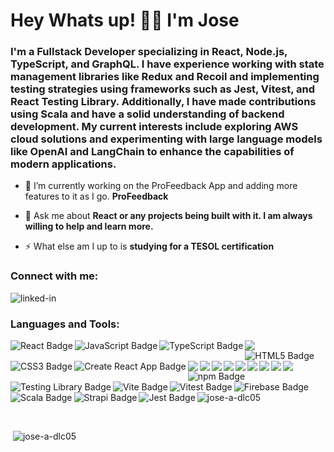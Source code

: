 <h1 align="left">Hey Whats up! 👋🏽 I'm Jose</h1>
<h3 align="left">I'm a Fullstack Developer specializing in React, Node.js, TypeScript, and GraphQL. I have experience working with state management libraries like Redux and Recoil and implementing testing strategies using frameworks such as Jest, Vitest, and React Testing Library. Additionally, I have made contributions using Scala and have a solid understanding of backend development. My current interests include exploring AWS cloud solutions and experimenting with large language models like OpenAI and LangChain to enhance the capabilities of modern applications.
<br></h3>

- 🔭 I’m currently working on the ProFeedback App and adding more features to it as I go. **ProFeedback**

- 💬 Ask me about **React or any projects being built with it. I am always willing to help and learn more.**

- ⚡ What else am I up to is **studying for a TESOL certification**

### Connect with me:
[<img align="left" alt="linked-in" src="https://img.shields.io/badge/linkedin-%230077B5.svg?&style=for-the-badge&logo=linkedin&logoColor=white" />](https://www.linkedin.com/in/jose-a-dlc05)
<br/>

<h3 align="left">Languages and Tools:</h3>
<img align="left" src="https://img.shields.io/badge/React-61DAFB?logo=react&logoColor=000&style=flat-square" alt="React Badge">
<img align="left" src="https://img.shields.io/badge/JavaScript-F7DF1E?logo=javascript&logoColor=000&style=flat-square" alt="JavaScript Badge">
<img align="left" src="https://img.shields.io/badge/TypeScript-3178C6?logo=typescript&logoColor=fff&style=flat-square" alt="TypeScript Badge">
<img align="left" src="https://img.shields.io/badge/Node.js-339933?style=flat&logo=node.js&logoColor=white" />
<img align="left" src="https://img.shields.io/badge/HTML5-E34F26?logo=html5&logoColor=fff&style=flat-square" alt="HTML5 Badge">
<img align="left" src="https://img.shields.io/badge/CSS3-1572B6?logo=css3&logoColor=fff&style=flat-square" alt="CSS3 Badge">
<img align="left" src="https://img.shields.io/badge/Create%20React%20App-09D3AC?logo=createreactapp&logoColor=fff&style=flat-square" alt="Create React App Badge">
<img align="left" src="https://img.shields.io/badge/Sass-CC6699?style=flat&logo=sass&logoColor=white"/>
<img align="left" src="https://img.shields.io/badge/Bootstrap-7952B3?style=flat&logo=bootstrap&logoColor=white"/>
<img align="left" src="https://img.shields.io/badge/Redux-764ABC?style=flat&logo=redux&logoColor=white"/>
<img align="left" src="https://img.shields.io/badge/React_Router-CA4245?style=flat&logo=react-router&logoColor=white" />
<img align="left" src="https://img.shields.io/badge/Cypress-69D3A7?style=flat&logo=cypress&logoColor=white"/>
<img align="left" src="https://img.shields.io/badge/PostgreSQL-4169E1?style=flat&logo=postgresql&logoColor=white"/>
<img align="left" src="https://img.shields.io/badge/GraphQL-E10098?logo=graphql&logoColor=fff&style=flat-square"/>
<img align="left" src="https://img.shields.io/badge/Apollo%20GraphQL-311C87?logo=apollographql&logoColor=fff&style=flat-square"/>
<img align="left" src="https://img.shields.io/badge/Express-000?logo=express&logoColor=fff&style=flat-square"/>
<img align="left" src="https://img.shields.io/badge/npm-CB3837?logo=npm&logoColor=fff&style=flat-square" alt="npm Badge">
<img align="left" src="https://img.shields.io/badge/Testing%20Library-E33332?logo=testinglibrary&logoColor=fff&style=flat-square" alt="Testing Library Badge">
<img align="left" src="https://img.shields.io/badge/Vite-646CFF?logo=vite&logoColor=fff&style=flat-square" alt="Vite Badge">
<img align="left" src="https://img.shields.io/badge/Vitest-6E9F18?logo=vitest&logoColor=fff&style=flat-square" alt="Vitest Badge">
<img align="left" src="https://img.shields.io/badge/Firebase-DD2C00?logo=firebase&logoColor=fff&style=flat-square" alt="Firebase Badge">
<img align="left" src="https://img.shields.io/badge/Scala-DC322F?logo=scala&logoColor=fff&style=flat-square" alt="Scala Badge">
<img align="left" src="https://img.shields.io/badge/Strapi-4945FF?logo=strapi&logoColor=fff&style=flat-square" alt="Strapi Badge">
<img align="left" src="https://img.shields.io/badge/Jest-C21325?logo=jest&logoColor=fff&style=flat-square" alt="Jest Badge">
<br/>
<br/>
<br/>
<p><img src="https://github-readme-stats.vercel.app/api/top-langs?username=jose-a-dlc05&show_icons=true&locale=en&layout=compact" alt="jose-a-dlc05" /></p>
<br/>
<p>&nbsp;<img src="https://github-readme-stats.vercel.app/api?username=jose-a-dlc05&show_icons=true&locale=en" alt="jose-a-dlc05" /></p>

